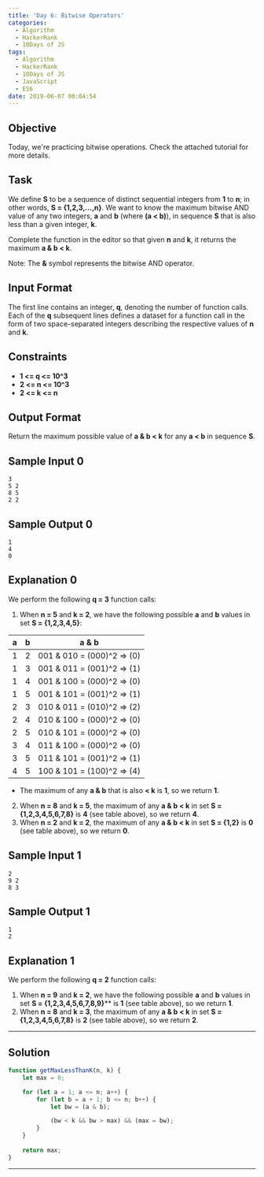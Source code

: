 ```yaml
---
title: 'Day 6: Bitwise Operators'
categories:
  - Algorithm
  - HackerRank
  - 10Days of JS
tags:
  - Algorithm
  - HackerRank
  - 10Days of JS
  - JavaScript
  - ES6
date: 2019-06-07 00:04:54
---
```


## Objective

Today, we're practicing bitwise operations. Check the attached tutorial for more details.

<!-- more -->

## Task

We define **S** to be a sequence of distinct sequential integers from **1** to **n**; in other words, **S = {1,2,3,...,n}**. We want to know the maximum bitwise AND value of any two integers, **a** and **b** (where **(a < b)**), in sequence **S** that is also less than a given integer, **k**.

Complete the function in the editor so that given **n** and **k**, it returns the maximum **a & b < k**.

Note: The **&** symbol represents the bitwise AND operator.


## Input Format

The first line contains an integer, **q**, denoting the number of function calls. 
Each of the **q** subsequent lines defines a dataset for a function call in the form of two space-separated integers describing the respective values of **n** and **k**.


## Constraints
   
- **1 <= q <= 10^3**
- **2 <= n <= 10^3**
- **2 <= k <= n**


## Output Format
   
Return the maximum possible value of **a & b < k** for any **a < b** in sequence **S**.


## Sample Input 0
```
3
5 2
8 5
2 2
```

## Sample Output 0
```
1
4
0
```

## Explanation 0
   
We perform the following **q = 3** function calls:

1. When **n = 5** and **k = 2**, we have the following possible **a** and **b** values in set **S = {1,2,3,4,5}**:

| a | b | a & b |
|:---:|:---:|:---:|
| 1 | 2 | 001 & 010 = (000)^2 => (0) |
| 1 | 3 | 001 & 011 = (001)^2 => (1) |
| 1 | 4 | 001 & 100 = (000)^2 => (0) |
| 1 | 5 | 001 & 101 = (001)^2 => (1) |
| 2 | 3 | 010 & 011 = (010)^2 => (2) |
| 2 | 4 | 010 & 100 = (000)^2 => (0) |
| 2 | 5 | 010 & 101 = (000)^2 => (0) |
| 3 | 4 | 011 & 100 = (000)^2 => (0) |
| 3 | 5 | 011 & 101 = (001)^2 => (1) |
| 4 | 5 | 100 & 101 = (100)^2 => (4) |


- The maximum of any **a & b** that is also **< k** is **1**, so we return **1**.

2. When **n = 8** and **k = 5**, the maximum of any **a & b < k** in set **S = {1,2,3,4,5,6,7,8}** is **4** (see table above), so we return **4**.
3. When **n = 2** and **k = 2**, the maximum of any **a & b < k** in set **S = {1,2}** is **0** (see table above), so we return **0**.


## Sample Input 1
```
2
9 2
8 3
```

## Sample Output 1
```
1
2
```

## Explanation 1
   
We perform the following **q = 2** function calls:

1. When **n = 9** and **k = 2**, we have the following possible **a** and **b** values in set **S = {1,2,3,4,5,6,7,8,9}**** is **1** (see table above), so we return **1**.
2. When **n = 8** and **k = 3**, the maximum of any **a & b < k** in set **S = {1,2,3,4,5,6,7,8}** is **2** (see table above), so we return **2**.


---

## Solution

```javascript
function getMaxLessThanK(n, k) {
    let max = 0;

    for (let a = 1; a <= n; a++) {
        for (let b = a + 1; b <= n; b++) {
            let bw = (a & b);

            (bw < k && bw > max) && (max = bw);
        }
    }
 
    return max;
}
```

---
